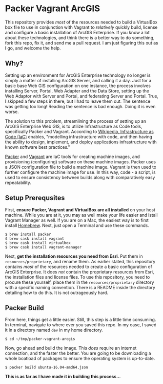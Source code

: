 # Packer Vagrant ArcGIS

This repository provides _most_ of the resources needed to build a VirtualBox box file to use in conjunction with Vagrant to _relatively_ quickly build, license and configure a basic installation of ArcGIS Enterprise. If you know a lot about these technologies, and think there is a better way to do something, fork this repo, fix it, and send me a pull request. I am just figuring this out as I go, and welcome the help.

## Why?

Setting up an environment for ArcGIS Enterprise technology no longer is simply a matter of installing ArcGIS Server, and calling it a day. Just for a basic base Web GIS configuration on one instance, the process involves installing Server, Portal, Web Adapter and the Data Store, setting up the Web Adaptor with Server and Portal, and federating Server and Portal. True, I skipped a few steps in there, but I had to leave them out. The sentence was getting too long! Reading the sentence is bad enough. Doing it is even worse.
 
 The solution to this problem, streamlining the process of setting up an ArcGIS Enterprise Web GIS, is to utilize Infrastructure as Code tools, specifically Packer and Vagrant. According to [Wikipedia, Infrastructure as Code (IaC)](https://en.wikipedia.org/wiki/Infrastructure_as_Code) enables, "modelling infrastructure with code, and then having the ability to design, implement, and deploy applications infrastructure with known software best practices."
 
 [Packer](https://www.packer.io/) and [Vagrant](https://www.vagrantup.com/) are IaC tools for creating machine images, and provisioning (configuring) software on these machine images. Packer uses a JSON configuration file to build a machine image. Vagrant is then used to further configure the machine image for use. In this way, code - a script, is used to ensure consistency between builds along with comparatively easy repeatability.
 
 ## Setup Prerequsites
 
 First, __ensure Packer, Vagrant and VirtualBox are all installed__ on your host machine. While you are at it, you may as well make your life easier and istall Vagrant Manager as well. If you are on a Mac, the easiest way is to first install [Homebrew](https://brew.sh/). Next, just open a Terminal and use these commands.
```
$ brew install packer
$ brew cask install vagrant
$ brew cask install virtualbox
$ brew cask install vagrant-manager
```
 
 Next, __get the installation resources you need from Esri__. Put them in `resources/proprietary`, and rename them. As earlier stated, this repository contains _most_ of the resources needed to create a basic configuration of ArcGIS Enterprise. It does _not_ contain the proprietary resources from Esri, the installation files and license files. To use this repository, you need to procure these yourself, place them in the `resources/proprietary` directory with a specific naming convention. There is a README inside the directory detailing how to do this. It is not outrageously hard.
 
 ## Packer Build
 
 From here, things get a little easier. Still, this step is a little time consuming. In terminal, navigate to where ever you saved this repo. In my case, I saved it in a directory named `dev` in my home directory.
 ```
 $ cd ~/tmp/packer-vagrant-arcgis
 ```
 
 Now, go ahead and build the image. This _does_ require an internet connection, and the faster the better. You are going to be downloading a whole boatload of packages to ensure the operating system is up-to-date. 
```
$ packer build ubuntu-16.04-amd64.json
```

__This is as far as I have made it in building this process...__
